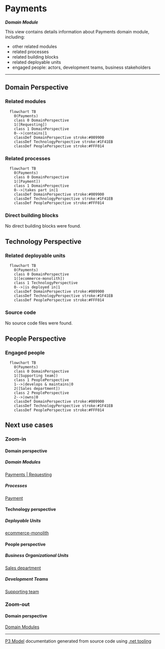 ﻿
# Payments

***Domain Module***  

This view contains details information about Payments domain module, including:
- other related modules
- related processes
- related building blocks
- related deployable units
- engaged people: actors, development teams, business stakeholders  

---



## Domain Perspective


### Related modules

```mermaid
  flowchart TB
    0(Payments)
    class 0 DomainPerspective
    1([Requesting])
    class 1 DomainPerspective
    0-->|contains|1
    classDef DomainPerspective stroke:#009900
    classDef TechnologyPerspective stroke:#1F41EB
    classDef PeoplePerspective stroke:#FFF014
```

### Related processes

```mermaid
  flowchart TB
    0(Payments)
    class 0 DomainPerspective
    1([Payment])
    class 1 DomainPerspective
    0-->|takes part in|1
    classDef DomainPerspective stroke:#009900
    classDef TechnologyPerspective stroke:#1F41EB
    classDef PeoplePerspective stroke:#FFF014
```

### Direct building blocks

No direct building blocks were found.  

## Technology Perspective


### Related deployable units

```mermaid
  flowchart TB
    0(Payments)
    class 0 DomainPerspective
    1([ecommerce-monolith])
    class 1 TechnologyPerspective
    0-->|is deployed in|1
    classDef DomainPerspective stroke:#009900
    classDef TechnologyPerspective stroke:#1F41EB
    classDef PeoplePerspective stroke:#FFF014
```

### Source code

No source code files were found.  

## People Perspective


### Engaged people

```mermaid
  flowchart TB
    0(Payments)
    class 0 DomainPerspective
    1([Supporting team])
    class 1 PeoplePerspective
    1-->|develops & maintains|0
    2([Sales department])
    class 2 PeoplePerspective
    2-->|owns|0
    classDef DomainPerspective stroke:#009900
    classDef TechnologyPerspective stroke:#1F41EB
    classDef PeoplePerspective stroke:#FFF014
```

## Next use cases


### Zoom-in


#### Domain perspective


##### Domain Modules

[Payments | Requesting](Requesting/Requesting-module.md)  

##### Processes

[Payment](../../Processes/Payment.md)  

#### Technology perspective


##### Deployable Units

[ecommerce-monolith](../../../Technology/DeployableUnits/EcommerceMonolith.md)  

#### People perspective


##### Business Organizational Units

[Sales department](../../../People/BusinessOrganizationalUnits/SalesDepartment.md)  

##### Development Teams

[Supporting team](../../../People/DevelopmentTeams/SupportingTeam.md)  

### Zoom-out


#### Domain perspective

[Domain Modules](../Modules.md)  

---

[P3 Model](https://github.com/P3-model/P3-model) documentation generated from source code using [.net tooling](https://github.com/P3-model/P3-model-dotnet)